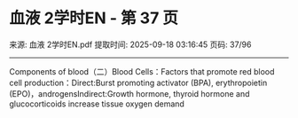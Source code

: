 # 血液 2学时EN - 第 37 页

来源: 血液 2学时EN.pdf
提取时间: 2025-09-18 03:16:45
页码: 37/96

---

Components of blood（二）Blood Cells：Factors that promote red blood cell production：Direct:Burst promoting activator (BPA), erythropoietin (EPO)，androgensIndirect:Growth hormone, thyroid hormone and glucocorticoids increase tissue oxygen demand
